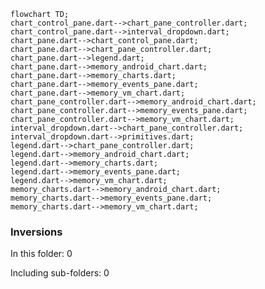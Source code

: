<!---
Generated by https://github.com/polina-c/layerlens
Dependencies that create loops (inversions) are marked with `!`.
-->

```mermaid
flowchart TD;
chart_control_pane.dart-->chart_pane_controller.dart;
chart_control_pane.dart-->interval_dropdown.dart;
chart_pane.dart-->chart_control_pane.dart;
chart_pane.dart-->chart_pane_controller.dart;
chart_pane.dart-->legend.dart;
chart_pane.dart-->memory_android_chart.dart;
chart_pane.dart-->memory_charts.dart;
chart_pane.dart-->memory_events_pane.dart;
chart_pane.dart-->memory_vm_chart.dart;
chart_pane_controller.dart-->memory_android_chart.dart;
chart_pane_controller.dart-->memory_events_pane.dart;
chart_pane_controller.dart-->memory_vm_chart.dart;
interval_dropdown.dart-->chart_pane_controller.dart;
interval_dropdown.dart-->primitives.dart;
legend.dart-->chart_pane_controller.dart;
legend.dart-->memory_android_chart.dart;
legend.dart-->memory_charts.dart;
legend.dart-->memory_events_pane.dart;
legend.dart-->memory_vm_chart.dart;
memory_charts.dart-->memory_android_chart.dart;
memory_charts.dart-->memory_events_pane.dart;
memory_charts.dart-->memory_vm_chart.dart;
```

### Inversions
In this folder: 0

Including sub-folders: 0

